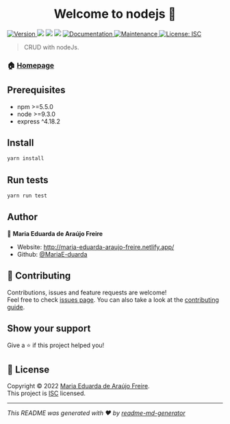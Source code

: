 <h1 align="center">Welcome to nodejs 👋</h1>
<p>
  <a href="https://www.npmjs.com/package/nodejs" target="_blank">
    <img alt="Version" src="https://img.shields.io/npm/v/nodejs.svg">
  </a>
  <img src="https://img.shields.io/badge/npm-%3E%3D5.5.0-blue.svg" />
  <img src="https://img.shields.io/badge/node-%3E%3D9.3.0-blue.svg" />
  <img src="https://img.shields.io/badge/express-%5E4.18.2-blue.svg" />
  <a href="https://github.com/MariaE-duarda/nodeJs#readme" target="_blank">
    <img alt="Documentation" src="https://img.shields.io/badge/documentation-yes-brightgreen.svg" />
  </a>
  <a href="https://github.com/MariaE-duarda/nodeJs/graphs/commit-activity" target="_blank">
    <img alt="Maintenance" src="https://img.shields.io/badge/Maintained%3F-yes-green.svg" />
  </a>
  <a href="https://github.com/MariaE-duarda/nodeJs/blob/master/LICENSE" target="_blank">
    <img alt="License: ISC" src="https://img.shields.io/github/license/MariaE-duarda/nodejs" />
  </a>
</p>

> CRUD with nodeJs.

### 🏠 [Homepage](https://github.com/MariaE-duarda/nodeJs#readme)

## Prerequisites

- npm >=5.5.0
- node >=9.3.0
- express ^4.18.2

## Install

```sh
yarn install
```

## Run tests

```sh
yarn run test
```

## Author

👤 **Maria Eduarda de Araújo Freire**

* Website: http://maria-eduarda-araujo-freire.netlify.app/
* Github: [@MariaE-duarda](https://github.com/MariaE-duarda)

## 🤝 Contributing

Contributions, issues and feature requests are welcome!<br />Feel free to check [issues page](https://github.com/MariaE-duarda/nodeJs/issues). You can also take a look at the [contributing guide](https://github.com/MariaE-duarda/nodeJs/blob/master/CONTRIBUTING.md).

## Show your support

Give a ⭐️ if this project helped you!

## 📝 License

Copyright © 2022 [Maria Eduarda de Araújo Freire](https://github.com/MariaE-duarda).<br />
This project is [ISC](https://github.com/MariaE-duarda/nodeJs/blob/master/LICENSE) licensed.

***
_This README was generated with ❤️ by [readme-md-generator](https://github.com/kefranabg/readme-md-generator)_